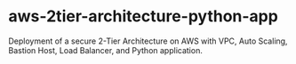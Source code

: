 # aws-2tier-architecture-python-app
Deployment of a secure 2-Tier Architecture on AWS with VPC, Auto Scaling, Bastion Host, Load Balancer, and Python application.
